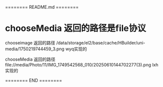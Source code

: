 ======== README.md ========

# chooseMedia 返回的路径是file协议

chooseimage 返回的路径
/data/storage/el2/base/cache/HBuilder/uni-media/1750219744459_3.png
wyq实现的

chooseMedia 返回的路径
file://media/Photo/11/IMG_1749542568_010/20250610144702277(3).png
lxh 实现的

======== END ========
